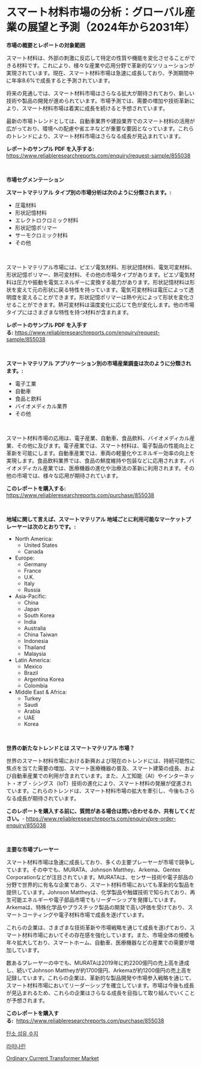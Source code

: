 <p><h1>スマート材料市場の分析：グローバル産業の展望と予測（2024年から2031年）</h1></p><p><strong>市場の概要とレポートの対象範囲</strong></p>
<p><p>スマート材料は、外部の刺激に反応して特定の性質や機能を変化させることができる材料です。これにより、様々な産業や応用分野で革新的なソリューションが実現されています。現在、スマート材料市場は急速に成長しており、予測期間中に年率8.6%で成長すると予測されています。</p><p>将来の見通しでは、スマート材料市場はさらなる拡大が期待されており、新しい技術や製品の開発が進められています。市場予測では、需要の増加や技術革新により、スマート材料市場は着実に成長を続けると予想されています。</p><p>最新の市場トレンドとしては、自動車業界や建設業界でのスマート材料の活用が広がっており、環境への配慮や省エネなどが重要な要因となっています。これらのトレンドにより、スマート材料市場はさらなる成長が見込まれています。</p></p>
<p><strong>レポートのサンプル PDF を入手する:</strong> <a href="https://www.reliableresearchreports.com/enquiry/request-sample/855038">https://www.reliableresearchreports.com/enquiry/request-sample/855038</a></p>
<p>&nbsp;</p>
<p><strong>市場セグメンテーション</strong></p>
<p><strong>スマートマテリアル タイプ別の市場分析は次のように分類されます。:</strong></p>
<p><ul><li>圧電材料</li><li>形状記憶材料</li><li>エレクトロクロミック材料</li><li>形状記憶ポリマー</li><li>サーモクロミック材料</li><li>その他</li></ul></p>
<p>&nbsp;</p>
<p><p>スマートマテリアル市場には、ピエゾ電気材料、形状記憶材料、電気可変材料、形状記憶ポリマー、熱可変材料、その他の市場タイプがあります。ピエゾ電気材料は圧力や振動を電気エネルギーに変換する能力があります。形状記憶材料は形状を変えて元の形状に戻る特性を持っています。電気可変材料は電圧によって透明度を変えることができます。形状記憶ポリマーは熱や光によって形状を変化させることができます。熱可変材料は温度変化に応じて色が変化します。他の市場タイプにはさまざまな特性を持つ材料が含まれます。</p></p>
<p><strong>レポートのサンプル PDF を入手する:</strong>&nbsp;<a href="https://www.reliableresearchreports.com/enquiry/request-sample/855038">https://www.reliableresearchreports.com/enquiry/request-sample/855038</a></p>
<p>&nbsp;</p>
<p><strong> スマートマテリアル アプリケーション別の市場産業調査は次のように分類されます。:</strong></p>
<p><ul><li>電子工業</li><li>自動車</li><li>食品と飲料</li><li>バイオメディカル業界</li><li>その他</li></ul></p>
<p>&nbsp;</p>
<p><p>スマート材料市場の応用は、電子産業、自動車、食品飲料、バイオメディカル産業、その他に及びます。電子産業では、スマート材料は、電子製品の性能向上と革新を可能にします。自動車産業では、車両の軽量化やエネルギー効率の向上を実現します。食品飲料業界では、食品の鮮度維持や包装などに応用されます。バイオメディカル産業では、医療機器の進化や治療法の革新に利用されます。その他の市場では、様々な応用が期待されています。</p></p>
<p><strong>このレポートを購入する:</strong>&nbsp; <a href="https://www.reliableresearchreports.com/purchase/855038">https://www.reliableresearchreports.com/purchase/855038</a></p>
<p>&nbsp;</p>
<p><strong>地域に関して言えば、スマートマテリアル 地域ごとに利用可能なマーケットプレーヤーは次のとおりです。:</strong></p>
<p><ul>
    <li>
        North America:
        <ul>
            <li>United States</li>
            <li>Canada</li>
        </ul>
    </li>
    <li>
        Europe:
        <ul>
            <li>Germany</li>
            <li>France</li>
            <li>U.K.</li>
            <li>Italy</li>
            <li>Russia</li>
        </ul>
    </li>
    <li>
        Asia-Pacific:
        <ul>
            <li>China</li>
            <li>Japan</li>
            <li>South Korea</li>
            <li>India</li>
            <li>Australia</li>
            <li>China Taiwan</li>
            <li>Indonesia</li>
            <li>Thailand</li>
            <li>Malaysia</li>
        </ul>
    </li>
    <li>
        Latin America:
        <ul>
            <li>Mexico</li>
            <li>Brazil</li>
            <li>Argentina Korea</li>
            <li>Colombia</li>
        </ul>
    </li>
    <li>
        Middle East & Africa:
        <ul>
            <li>Turkey</li>
            <li>Saudi</li>
            <li>Arabia</li>
            <li>UAE</li>
            <li>Korea</li>
        </ul>
    </li>
    </ul></p>
<p>&nbsp;</p>
<p><strong>世界の新たなトレンドとは スマートマテリアル 市場？</strong></p>
<p><p>世界のスマート材料市場における新興および現在のトレンドには、持続可能性に焦点を当てた需要の増加、スマート医療機器の普及、スマート建築の成長、および自動車産業での利用が含まれています。また、人工知能（AI）やインターネット・オブ・シングス（IoT）技術の進化により、スマート材料の発展が促進されています。これらのトレンドは、スマート材料市場の拡大を牽引し、今後もさらなる成長が期待されています。</p></p>
<p><strong>このレポートを購入する前に、質問がある場合は問い合わせるか、共有してください。</strong>- <a href="https://www.reliableresearchreports.com/enquiry/pre-order-enquiry/855038">https://www.reliableresearchreports.com/enquiry/pre-order-enquiry/855038</a></p>
<p>&nbsp;</p>
<p><strong>主要な市場プレーヤー</strong></p>
<p><p>スマート材料市場は急速に成長しており、多くの主要プレーヤーが市場で競争しています。その中でも、MURATA、Johnson Matthey、Arkema、Gentex Corporationなどが注目されています。MURATAは、センサー技術や電子部品の分野で世界的に有名な企業であり、スマート材料市場においても革新的な製品を提供しています。Johnson Mattheyは、化学製品や触媒技術で知られており、再生可能エネルギーや電子部品市場でもリーダーシップを発揮しています。Arkemaは、特殊化学品やプラスチック製品の開発で高い評価を受けており、スマートコーティングや電子材料市場で成長を遂げています。</p><p>これらの企業は、さまざまな技術革新や市場戦略を通じて成長を遂げており、スマート材料市場においてその存在感を強化しています。また、市場全体の規模も年々拡大しており、スマートホーム、自動車、医療機器などの産業での需要が増加しています。</p><p>数あるプレーヤーの中でも、MURATAは2019年に約2200億円の売上高を達成し、続いてJohnson Mattheyが約1700億円、Arkemaが約1200億円の売上高を記録しています。これらの企業は、革新的な製品開発や市場参入戦略を通じて、スマート材料市場においてリーダーシップを確立しています。市場は今後も成長が見込まれるため、これらの企業はさらなる成長を目指して取り組んでいくことが予想されます。</p></p>
<p><strong>このレポートを購入する:</strong>&nbsp;&nbsp;<a href="https://www.reliableresearchreports.com/purchase/855038">https://www.reliableresearchreports.com/purchase/855038</a></p>
<p><p><a href="https://medium.com/@garyauer906782023/%ED%83%84%EC%86%8C-%EC%84%AC%EC%9C%A0-%EC%88%98%EC%A7%80-%EC%8B%9C%EC%9E%A5-%EA%B7%9C%EB%AA%A8-%EB%B0%8F-%EC%8B%9C%EC%9E%A5-%EB%8F%99%ED%96%A5-%EC%99%84%EC%A0%84%ED%95%9C-%EC%82%B0%EC%97%85-%EA%B0%9C%EC%9A%94-2024%EB%85%84%EB%B6%80%ED%84%B0-2031%EB%85%84%EA%B9%8C%EC%A7%80-23ef10e09a06">탄소 섬유 수지</a></p><p><a href="https://github.com/lzuwsfreyoq70/Market-Research-Report-List-1/blob/main/262522315787.md">라미나린</a></p><p><a href="https://github.com/santosh758595/Market-Research-Report-List-4/blob/main/ordinary-current-transformer-market.md">Ordinary Current Transformer Market</a></p></p>